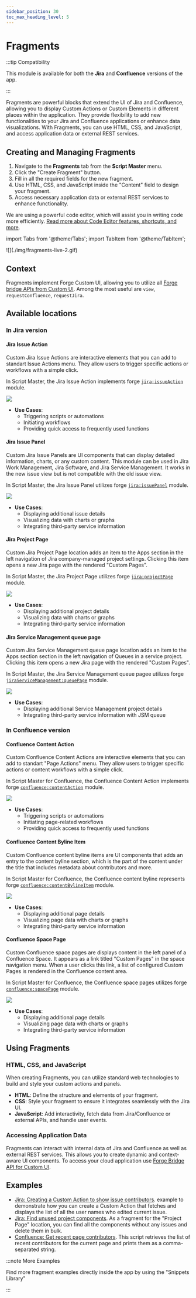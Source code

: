 ```yaml
---
sidebar_position: 30
toc_max_heading_level: 5
---
```


# Fragments

:::tip Compatibility

This module is available for both the **Jira** and **Confluence** versions of the app.

:::


Fragments are powerful blocks that extend the UI of Jira and Confluence, allowing you to display Custom Actions or Custom Elements in different places within the application. They provide flexibility to add new functionalities to your Jira and Confluence applications or enhance data visualizations. With Fragments, you can use HTML, CSS, and JavaScript, and access application data or external REST services.


## Creating and Managing Fragments

1. Navigate to the **Fragments** tab from the **Script Master** menu.
2. Click the "Create Fragment" button.
3. Fill in all the required fields for the new fragment.
4. Use HTML, CSS, and JavaScript inside the "Content" field to design your fragment.
5. Access necessary application data or external REST services to enhance functionality.

We are using a powerful code editor, which will assist you in writing code more efficiently. [Read more about Code Editor features, shortcuts, and more](../code-editor/index.md).

import Tabs from '@theme/Tabs';
import TabItem from '@theme/TabItem';

<Tabs>
  <TabItem value="jira" label="In Jira version" default>
    ![](./img/fragments-live-2.gif)
  </TabItem>
</Tabs>


## Context

Fragments implement Forge Custom UI, allowing you to utilize all [Forge bridge APIs from Custom UI](../forge-bridge-front/index.md). Among the most useful are `view`, `requestConfluence`, `requestJira`.


## Available locations

### In Jira version

#### Jira Issue Action

Custom Jira Issue Actions are interactive elements that you can add to standart Issue Actions menu. They allow users to trigger specific actions or workflows with a simple click.

In Script Master, the Jira Issue Action implements forge [`jira:issueAction`](https://developer.atlassian.com/platform/forge/manifest-reference/modules/jira-issue-action/) module.

![](./img/issue-action.png)

- **Use Cases**: 
  - Triggering scripts or automations
  - Initiating workflows
  - Providing quick access to frequently used functions


#### Jira Issue Panel

Custom Jira Issue Panels are UI components that can display detailed information, charts, or any custom content. This module can be used in Jira Work Management, Jira Software, and Jira Service Management. It works in the new issue view but is not compatible with the old issue view.

In Script Master, the Jira Issue Panel utilizes forge [`jira:issuePanel`](https://developer.atlassian.com/platform/forge/manifest-reference/modules/jira-issue-panel/) module.

![](./img/issue-panel.png)

- **Use Cases**: 
  - Displaying additional issue details
  - Visualizing data with charts or graphs
  - Integrating third-party service information


#### Jira Project Page

Custom Jira Project Page location adds an item to the Apps section in the left navigation of Jira company-managed project settings. Clicking this item opens a new Jira page with the rendered "Custom Pages".

In Script Master, the Jira Project Page utilizes forge [`jira:projectPage`](https://developer.atlassian.com/platform/forge/manifest-reference/modules/jira-project-page/) module.

![](./img/project-page.png)

- **Use Cases**: 
  - Displaying additional project details
  - Visualizing data with charts or graphs
  - Integrating third-party service information


#### Jira Service Management queue page

Custom Jira Service Management queue page location adds an item to the Apps section section in the left navigation of Queues in a service project. Clicking this item opens a new Jira page with the rendered "Custom Pages".

In Script Master, the Jira Service Management queue pagee utilizes forge [`jiraServiceManagement:queuePage`](https://developer.atlassian.com/platform/forge/manifest-reference/modules/jira-service-management-queue-page/) module.

![](./img/queue-page.png)

- **Use Cases**: 
  - Displaying additional Service Management project details
  - Integrating third-party service information with JSM queue


### In Confluence version

#### Confluence Content Action

Custom Confluence Content Actions are interactive elements that you can add to standart "Page Actions" menu. They allow users to trigger specific actions or content workflows with a simple click.

In Script Master for Confluence, the Confluence Content Action implements forge [`confluence:contentAction`](https://developer.atlassian.com/platform/forge/manifest-reference/modules/confluence-content-action/) module.

![](./img/content-action.png)

- **Use Cases**: 
  - Triggering scripts or automations
  - Initiating page-related workflows
  - Providing quick access to frequently used functions


#### Confluence Content Byline Item

Custom Confluence content byline items are UI components that adds an entry to the content byline section, which is the part of the content under the title that includes metadata about contributors and more.

In Script Master for Confluence, the Confluence content byline represents forge [`confluence:contentBylineItem`](https://developer.atlassian.com/platform/forge/manifest-reference/modules/confluence-content-byline-item/) module.

![](./img/content-byline.png)

- **Use Cases**: 
  - Displaying additional page details
  - Visualizing page data with charts or graphs
  - Integrating third-party service information


#### Confluence Space Page

Custom Confluence space pages are displays content in the left panel of a Confluence Space. It appears as a link titled "Custom Pages" in the space navigation menu. When a user clicks this link, a list of configured Custom Pages is rendered in the Confluence content area.

In Script Master for Confluence, the Confluence space pages utilizes forge [`confluence:spacePage`](https://developer.atlassian.com/platform/forge/manifest-reference/modules/confluence-space-page/) module.

![](./img/custom-pages.png)

- **Use Cases**: 
  - Displaying additional page details
  - Visualizing page data with charts or graphs
  - Integrating third-party service information


## Using Fragments

### HTML, CSS, and JavaScript

When creating Fragments, you can utilize standard web technologies to build and style your custom actions and panels.

- **HTML**: Define the structure and elements of your fragment.
- **CSS**: Style your fragment to ensure it integrates seamlessly with the Jira UI.
- **JavaScript**: Add interactivity, fetch data from Jira/Confluence or external APIs, and handle user events.

### Accessing Application Data

Fragments can interact with internal data of Jira and Confluence as well as external REST services. This allows you to create dynamic and context-aware UI components. To access your cloud application use [Forge Bridge API for Custom UI](../forge-bridge-front/index.md).

## Examples

- [Jira: Creating a Custom Action to show issue contributors](./example-issue-contributors.md). example to demonstrate how you can create a Custom Action that fetches and displays the list of all the user names who edited current issue.
- [Jira: Find unused project components](./example-find-unused-components.md). As a fragment for the "Project Page" location, you can find all the components without any issues and delete them in bulk.
- [Confluence: Get recent page contributors](./example-page-contributors.md). This script retrieves the list of recent contributors for the current page and prints them as a comma-separated string.

:::note More Examples

Find more fragment examples directly inside the app by using the "Snippets Library"

:::